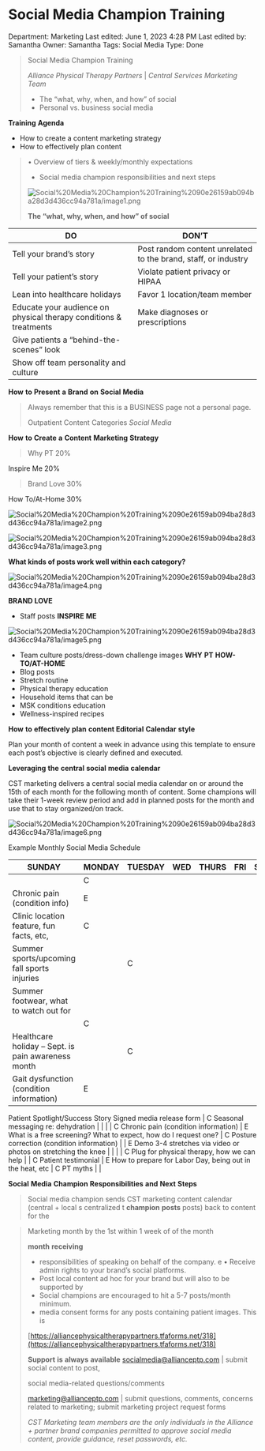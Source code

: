 # Social Media Champion Training

Department: Marketing
Last edited: June 1, 2023 4:28 PM
Last edited by: Samantha
Owner: Samantha
Tags: Social Media
Type: Done

> Social Media Champion Training
> 
> 
> *Alliance* *Physical* *Therapy* *Partners* | *Central* *Services* *Marketing* *Team*
> 
> - The “what, why, when, and how” of social
> - Personal vs. business social media

**Training** **Agenda**

- How to create a content marketing strategy
- How to effectively plan content

> • Overview of tiers & weekly/monthly expectations
> 
> - Social media champion responsibilities and next steps
> 
> ![Social%20Media%20Champion%20Training%2090e26159ab094ba28d3d436cc94a781a/image1.png](Social%20Media%20Champion%20Training%2090e26159ab094ba28d3d436cc94a781a/image1.png)
> 
> **The “what, why, when, and how” of social**
> 

| DO | DON’T |
| --- | --- |
| Tell your brand’s story | Post random content unrelated to the brand, staff, or industry |
| Tell your patient’s story | Violate patient privacy or HIPAA |
| Lean into healthcare holidays | Favor 1 location/team member |
| Educate your audience on physical therapy conditions & treatments | Make diagnoses or prescriptions |
| Give patients a “behind-the-scenes” look |  |
| Show off team personality and culture |  |

**How** **to** **Present** **a** **Brand** **on** **Social** **Media**

> Always remember that this is a BUSINESS page not a personal page.
> 
> 
> Outpatient Content Categories *Social* *Media*
> 

**How** **to** **Create** **a** **Content** **Marketing** **Strategy**

> Why PT 20%
> 

Inspire Me 20%

> Brand Love 30%
> 

How To/At-Home 30%

![Social%20Media%20Champion%20Training%2090e26159ab094ba28d3d436cc94a781a/image2.png](Social%20Media%20Champion%20Training%2090e26159ab094ba28d3d436cc94a781a/image2.png)

![Social%20Media%20Champion%20Training%2090e26159ab094ba28d3d436cc94a781a/image3.png](Social%20Media%20Champion%20Training%2090e26159ab094ba28d3d436cc94a781a/image3.png)

**What kinds of posts work well within each category?**

![Social%20Media%20Champion%20Training%2090e26159ab094ba28d3d436cc94a781a/image4.png](Social%20Media%20Champion%20Training%2090e26159ab094ba28d3d436cc94a781a/image4.png)

**BRAND LOVE**

- Staff posts **INSPIRE** **ME**

![Social%20Media%20Champion%20Training%2090e26159ab094ba28d3d436cc94a781a/image5.png](Social%20Media%20Champion%20Training%2090e26159ab094ba28d3d436cc94a781a/image5.png)

- Team culture posts/dress-down challenge images **WHY** **PT** **HOW-TO/AT-HOME**
- Blog posts
- Stretch routine
- Physical therapy education
- Household items that can be
- MSK conditions education
- Wellness-inspired recipes

**How** **to** **effectively** **plan** **content Editorial** **Calendar** **style**

Plan your month of content a week in advance using this template to ensure each post’s objective is clearly defined and executed.

**Leveraging** **the** **central** **social** **media** **calendar**

CST marketing delivers a central social media calendar on or around the 15th of each month for the following month of content. Some champions will take their 1-week review period and add in planned posts for the month and use that to stay organized/on track.

![Social%20Media%20Champion%20Training%2090e26159ab094ba28d3d436cc94a781a/image6.png](Social%20Media%20Champion%20Training%2090e26159ab094ba28d3d436cc94a781a/image6.png)

Example Monthly Social Media Schedule

| SUNDAY | MONDAY | TUESDAY | WED | THURS | FRI | SAT |
| --- | --- | --- | --- | --- | --- | --- |
|  | C
Chronic pain (condition info) | E
Clinic location feature, fun facts, etc, | C
Summer sports/upcoming fall sports injuries |  | C
Summer footwear, what to watch out for |  |
|  | C
Healthcare holiday – Sept. is pain awareness month |  | C
Gait dysfunction (condition information) | E
Patient Spotlight/Success Story
Signed media release form | C
Seasonal messaging re: dehydration |  |
|  | C
Chronic pain (condition information) | E
What is a free screening? What to expect, how do I request one? | C
Posture correction (condition information) |  | E
Demo 3-4 stretches via video or photos on stretching the knee |  |
|  | C
Plug for physical therapy, how we can help |  | C
Patient testimonial | E
How to prepare for Labor Day, being out in the heat, etc | C
PT myths |  |

**Social** **Media** **Champion** **Responsibilities** **and** **Next** **Steps**

> Social media champion sends CST marketing content calendar (central + local s centralized t **champion** **posts** posts) back to content for the
> 

> Marketing month by the 1st within 1 week of of the month
> 
> 
> **month** **receiving**
> 
> - responsibilities of speaking on behalf of the company. e • Receive admin rights to your brand’s social platforms.
> - Post local content ad hoc for your brand but will also to be supported by
> - Social champions are encouraged to hit a 5-7 posts/month minimum.
> - media consent forms for any posts containing patient images. This is
> 
> [https://alliancephysicaltherapypartners.tfaforms.net/318](https://alliancephysicaltherapypartners.tfaforms.net/318)
> 
> **Support** **is** **always** **available** [socialmedia@allianceptp.com](mailto:socialmedia@allianceptp.com) | submit social content to post,
> 
> social media-related questions/comments
> 
> [marketing@allianceptp.com](mailto:marketing@allianceptp.com) | submit questions, comments, concerns related to marketing; submit marketing project request forms
> 
> *CST* *Marketing* *team* *members* *are* *the* *only* *individuals* *in* *the* *Alliance* *+* *partner* *brand* *companies* *permitted* *to* *approve* *social* *media* *content,* *provide* *guidance,* *reset* *passwords,* *etc.*
>